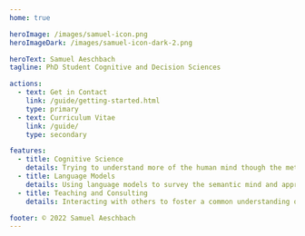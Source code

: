 ```yaml
---
home: true

heroImage: /images/samuel-icon.png
heroImageDark: /images/samuel-icon-dark-2.png

heroText: Samuel Aeschbach
tagline: PhD Student Cognitive and Decision Sciences

actions:
  - text: Get in Contact
    link: /guide/getting-started.html
    type: primary
  - text: Curriculum Vitae
    link: /guide/
    type: secondary

features:
  - title: Cognitive Science
    details: Trying to understand more of the human mind though the methods and perspectives of cognitive science.  
  - title: Language Models
    details: Using language models to survey the semantic mind and approach how we give meaning to the world.
  - title: Teaching and Consulting
    details: Interacting with others to foster a common understanding of goals and tools.

footer: © 2022 Samuel Aeschbach 
---
```




